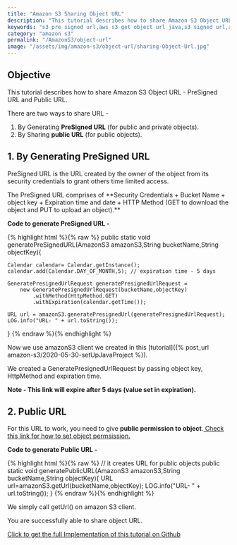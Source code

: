 ```yaml
---
title: "Amazon S3 Sharing Object URL"
description: "This tutorial describes how to share Amazon S3 Object URL - PreSigned URL and Public URL."
keywords: "s3 pre signed url,aws s3 get object url java,s3 signed url,amazon s3 get url of uploaded file,s3 bucket url access denied,aws s3 public url"
category: "amazon s3"
permalink: "/AmazonS3/object-url"
image: "/assets/img/amazon-s3/object-url/sharing-Object-Url.jpg"
---
```

## Objective
This tutorial describes how to share Amazon S3 Object URL - PreSigned URL and Public URL.

There are two ways to share URL -

1. By Generating **PreSigned URL** (for public and private objects).
2. By Sharing **public URL** (for public objects).  

## 1. By Generating PreSigned URL

<p>PreSigned URL is the URL created by the owner of the object from its security credentials to grant others time limited access.</p>
The PreSigned URL comprises of **Security Credentials + Bucket Name + object key + Expiration time and date + HTTP Method (GET to download the object and PUT to upload an object).**

**Code to generate PreSigned URL -**

{% highlight html %}{% raw %}
public static void generatePreSignedURL(AmazonS3 amazonS3,String bucketName,String objectKey){

    Calendar calendar= Calendar.getInstance();
    calendar.add(Calendar.DAY_OF_MONTH,5); // expiration time - 5 days

    GeneratePresignedUrlRequest generatePresignedUrlRequest =
        new GeneratePresignedUrlRequest(bucketName,objectKey)
            .withMethod(HttpMethod.GET)
            .withExpiration(calendar.getTime());

    URL url = amazonS3.generatePresignedUrl(generatePresignedUrlRequest);
    LOG.info("URL- " + url.toString());
  }
{% endraw %}{% endhighlight %}

Now we use amazonS3 client we created in this [tutorial]({% post_url amazon-s3/2020-05-30-setUpJavaProject %}).

We created a GeneratePresignedUrlRequest by passing object key, HttpMethod and expiration time.

**Note - This link will expire after 5 days (value set in expiration).**

## 2. Public URL
For this URL to work, you need to give **public permission to object**.<a href="https://docs.aws.amazon.com/AmazonS3/latest/user-guide/set-object-permissions.html"> Check this link for how to set object permsission.</a>

**Code to generate Public URL -**

{% highlight html %}{% raw %}
// it creates URL for public objects
public static void generatePublicURL(AmazonS3 amazonS3,String bucketName,String objectKey){
  URL url=amazonS3.getUrl(bucketName,objectKey);
  LOG.info("URL- " + url.toString());
}
{% endraw %}{% endhighlight %}

We simply call getUrl() on amazon S3 client.

You are successfully able to share object URL.

<a href="https://github.com/techypoint/amazon-s3.git">Click to get the full Implementation of this tutorial on Github</a>
